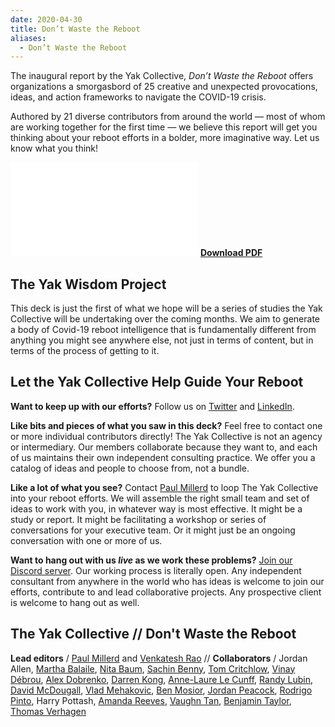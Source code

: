 ```yaml
---
date: 2020-04-30
title: Don’t Waste the Reboot
aliases:
  - Don’t Waste the Reboot
---
```

The inaugural report by the Yak Collective, *Don’t Waste the Reboot* offers organizations a smorgasbord of 25 creative and unexpected provocations, ideas, and action frameworks to navigate the COVID-19 crisis.
  
Authored by 21 diverse contributors from around the world — most of whom are working together for the first time — we believe this report will get you thinking about your reboot efforts in a bolder, more imaginative way. Let us know what you think!

![Making the next normal better than the last one](../assets/dont%20waste%20the%20reboot.pdf)
[**Download PDF**](../assets/dont%20waste%20the%20reboot.pdf)

## The Yak Wisdom Project
This deck is just the first of what we hope will be a series of studies the Yak Collective will be undertaking over the coming months. We aim to generate a body of Covid-19 reboot intelligence that is fundamentally different from anything you might see anywhere else, not just in terms of content, but in terms of the process of getting to it.

## Let the Yak Collective Help Guide Your Reboot
**Want to keep up with our efforts?** Follow us on [Twitter](https://twitter.com/yak_collective) and [LinkedIn](https://www.linkedin.com/company/yak-collective/).

**Like bits and pieces of what you saw in this deck?** Feel free to contact one or more individual contributors directly! The Yak Collective is not an agency or intermediary. Our members collaborate because they want to, and each of us maintains their own independent consulting practice. We offer you a catalog of ideas and people to choose from, not a bundle.

**Like a lot of what you see?** Contact [Paul Millerd](https://think-boundless.com/) to loop The Yak Collective into your reboot efforts. We will assemble the right small team and set of ideas to work with you, in whatever way is most effective. It might be a study or report. It might be facilitating a workshop or series of conversations for your executive team. Or it might just be an ongoing conversation with one or more of us.

**Want to hang out with us *live* as we work these problems?** [Join our Discord server](../join.md). Our working process is literally open. Any independent consultant from anywhere in the world who has ideas is welcome to join our efforts, contribute to and lead collaborative projects. Any prospective client is welcome to hang out as well.

## The Yak Collective // Don't Waste the Reboot
**Lead editors** / [Paul Millerd](https://think-boundless.com/) and [Venkatesh Rao](https://venkateshrao.com/) // **Collaborators** / Jordan Allen, [Martha Balaile](https://www.mythologystudio.com/), [Nita Baum](https://www.bfree.live/), [Sachin Benny](https://sachinbenny.notion.site/I-m-Sachin-Benny-7391ec1aafa94af28599a2b089c4bf35), [Tom Critchlow](https://tomcritchlow.com/), [Vinay Débrou](https://twitter.com/vinaydebrou), [Alex Dobrenko](https://twitter.com/Dobrenkz), [Darren Kong](https://varietal.xyz/home/), [Anne-Laure Le Cunff](https://nesslabs.com/), [Randy Lubin](https://randylubin.com/), [David McDougall](https://twitter.com/dmcdougall), [Vlad Mehakovic](https://twitter.com/vladiim), [Ben Mosior](https://hiredthought.com/), [Jordan Peacock](https://www.becomingmachinic.com/), [Rodrigo Pinto](https://www.linkedin.com/in/rodrigopedroso/), Harry Pottash, [Amanda Reeves](https://wabisabifutures.com/), [Vaughn Tan](https://vaughntan.org/), [Benjamin Taylor](https://www.antlerboy.com/), [Thomas Verhagen](https://www.linkedin.com/in/thomasverhagen/)
